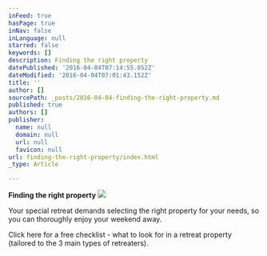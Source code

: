```yaml
---
inFeed: true
hasPage: true
inNav: false
inLanguage: null
starred: false
keywords: []
description: Finding the right property
datePublished: '2016-04-04T07:14:55.052Z'
dateModified: '2016-04-04T07:01:43.152Z'
title: ''
author: []
sourcePath: _posts/2016-04-04-finding-the-right-property.md
published: true
authors: []
publisher:
  name: null
  domain: null
  url: null
  favicon: null
url: finding-the-right-property/index.html
_type: Article

---
```

**Finding the right property**
![](https://the-grid-user-content.s3-us-west-2.amazonaws.com/9f47566b-21f3-4122-b153-210b11d31840.jpg)

Your special retreat demands selecting the right property for your needs, so you can thoroughly enjoy your weekend away. 

Click here for a free checklist  - what to look for in a retreat property (tailored to the 3 main types of retreaters).